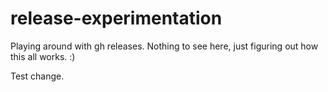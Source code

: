 # release-experimentation

Playing around with gh releases. Nothing to see here, just figuring out how this
all works. :)

Test change.
